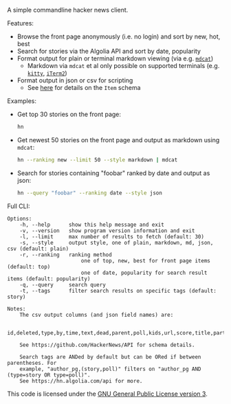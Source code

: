 A simple commandline hacker news client.

Features:
* Browse the front page anonymously (i.e. no login) and sort by new, hot, best
* Search for stories via the Algolia API and sort by date, popularity
* Format output for plain or terminal markdown viewing (via e.g. [`mdcat`](https://github.com/swsnr/mdcat))
    * Markdown via `mdcat` et al only possible on supported terminals (e.g. [`kitty`](https://sw.kovidgoyal.net/kitty/), [`iTerm2`](https://iterm2.com/))
* Format output in json or csv for scripting
    * See [here](https://github.com/HackerNews/API) for details on the `Item` schema

Examples:
* Get top 30 stories on the front page:

  ```sh
  hn
  ```
  
* Get newest 50 stories on the front page and output as markdown using `mdcat`:

  ```sh
  hn --ranking new --limit 50 --style markdown | mdcat
  ```
  
* Search for stories containing "foobar" ranked by date and output as json:

  ```sh
  hn --query "foobar" --ranking date --style json
  ```

Full CLI:
```
Options:
    -h, --help      show this help message and exit
    -v, --version   show program version information and exit
    -l, --limit     max number of results to fetch (default: 30)
    -s, --style     output style, one of plain, markdown, md, json, csv (default: plain)
    -r, --ranking   ranking method
                        one of top, new, best for front page items (default: top)
                        one of date, popularity for search result items (default: popularity)
    -q, --query     search query
    -t, --tags      filter search results on specific tags (default: story)

Notes:
    The csv output columns (and json field names) are:

    id,deleted,type,by,time,text,dead,parent,poll,kids,url,score,title,parts,descendents

    See https://github.com/HackerNews/API for schema details.

    Search tags are ANDed by default but can be ORed if between parentheses. For
    example, "author_pg,(story,poll)" filters on "author_pg AND (type=story OR type=poll)".
    See https://hn.algolia.com/api for more.
```

This code is licensed under the [GNU General Public License version 3](https://www.gnu.org/licenses/gpl-3.0.en.html).
